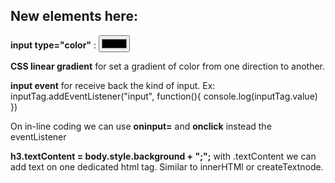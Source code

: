 ## New elements here:

**input type="color"** : <input type ="color">

**CSS linear gradient** for set a gradient of color from one direction to another.

**input event** for receive back the kind of input. Ex: 
inputTag.addEventListener("input", function(){
    console.log(inputTag.value)
})

On in-line coding we can use **oninput=** and **onclick** instead the eventListener


**h3.textContent = body.style.background + ";";** with .textContent we can add text on one dedicated html tag. 
Similar to innerHTMl or createTextnode.
 
 

